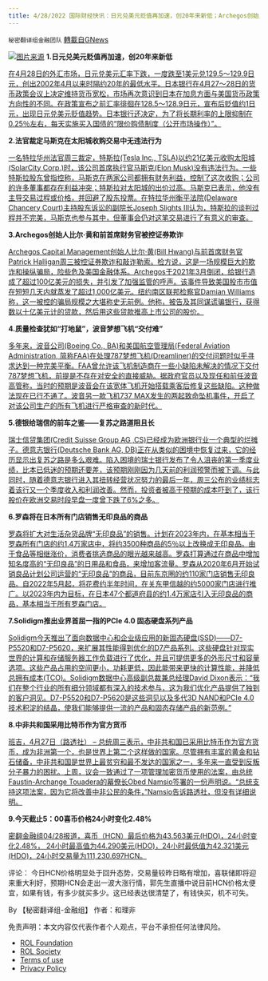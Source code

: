 ```yaml
---
title: 4/28/2022 国际财经快讯：日元兑美元贬值再加速，创20年来新低；Archegos创始人比尔·黄和前首席财务官被控证券欺诈
---
```

`秘密翻译组金融团队` [轉載自GNews](https://gnews.org/zh-hans/2430602/)

![](https://assets.gnews.org/wp-content/uploads/2022/04/20220428-2-1.jpg)[图片来源](https://cn.nikkei.com/politicsaeconomy/stockforex/48417-2022-04-28-13-33-09.html) 
**1.日元兑美元贬值再加速，创20年来新低**
 
[在4月28日的外汇市场，日元兑美元汇率下跌，一度跌至1美元兑129.5～129.9日元，创出2002年4月以来时隔约20年的最低水平。日本银行在4月27～28日的货币政策会议上决定维持货币宽松，市场再次意识到日本在加息方面与美国货币政策方向性的不同。在政策宣布之前汇率徘徊在128.5～128.9日元，宣布后贬值约1日元，出现日元兑美元贬值趋势。日本银行还决定，为了将长期利率的上限抑制在0.25％左右，每天实施买入国债的“限价购债制度（公开市场操作）”。](https://cn.nikkei.com/politicsaeconomy/stockforex/48417-2022-04-28-13-33-09.html)
 
**2.法官裁定马斯克在太阳城收购交易中无违法行为**
 
[一名特拉华州法官周三裁定，特斯拉(Tesla Inc., TSLA)以约21亿美元收购太阳城(SolarCity Corp.)时，该公司首席执行官马斯克(Elon Musk)没有违法行为。一些特斯拉股东曾指控称，马斯克在两家公司都拥有财务利益，控制了这次收购；公司的许多董事都存在利益冲突；特斯拉对太阳城的出价过高。马斯克已表示，他没有主导交易过程或价格，并回避了股东投票。在特拉华州衡平法院(Delaware Chancery Court)主持股东诉讼的副院长Joseph Slights III认为，特斯拉的谈判过程并不完美，马斯克也参与其中，但董事会仍对这笔交易进行了有意义的审查。](https://cn.wsj.com/articles/%E6%B3%95%E5%AE%98%E8%A3%81%E5%AE%9A%E9%A9%AC%E6%96%AF%E5%85%8B%E5%9C%A8%E6%94%B6%E8%B4%AD%E5%A4%AA%E9%98%B3%E5%9F%8E%E6%97%B6%E6%97%A0%E9%9D%9E%E6%B3%95%E8%A1%8C%E4%B8%BA-11651102207)
 
**3.Archegos创始人比尔·黄和前首席财务官被控证券欺诈**
 
[Archegos Capital Management创始人比尔·黄(Bill Hwang)与前首席财务官Patrick Halligan周三被控证券欺诈和敲诈勒索。检方说，这是一场规模巨大的欺诈和操纵骗局，险些危及美国金融体系。Archegos于2021年3月倒闭，给银行造成了超过100亿美元的损失，并引发了加强监管的呼声。该事件导致美国股市市值在短短几天内就蒸发了超过1,000亿美元。纽约南区联邦检察官Damian Williams称，这一被控的骗局规模之大堪称史无前例。他称，被告及其同谋谎骗银行，获得数以十亿美元计的贷款，然后用这些贷款推高上市公司的股价。](https://cn.wsj.com/articles/archegos%E5%88%9B%E5%A7%8B%E4%BA%BA%E6%AF%94%E5%B0%94-%E9%BB%84%E5%92%8C%E9%A6%96%E5%B8%AD%E8%B4%A2%E5%8A%A1%E5%AE%98%E8%A2%AB%E6%8C%87%E6%8E%A7%E8%AF%81%E5%88%B8%E6%AC%BA%E8%AF%88-11651101907)
 
**4.质量检查犹如“打地鼠”，波音梦想飞机“交付难”**
 
[多年来，波音公司(Boeing Co., BA)和美国航空管理局(Federal Aviation Administration, 简称FAA)在处理787梦想飞机(Dreamliner)的交付问题时似乎寻求达到一种完美平衡。FAA曾允许该飞机制造商在一些小缺陷未解决的情况下交付787梦想飞机，前提是不存在对安全的直接威胁。据政府官员以及现任和前任波音高管称，当时的预期是波音会在该宽体飞机开始搭载乘客后修复这些缺陷。这种做法现在已行不通了。波音另一款飞机737 MAX发生的两起致命坠机事件，开启了对该公司生产的所有飞机进行严格审查的新时代。](https://cn.wsj.com/articles/%E8%B4%A8%E9%87%8F%E6%A3%80%E6%9F%A5%E7%8A%B9%E5%A6%82-%E6%89%93%E5%9C%B0%E9%BC%A0-%E6%B3%A2%E9%9F%B3%E6%A2%A6%E6%83%B3%E9%A3%9E%E6%9C%BA-%E4%BA%A4%E4%BB%98%E9%9A%BE-11651133108)
 
**5.德银给瑞信的前车之鉴——复苏之路道阻且长**
 
[瑞士信贷集团(Credit Suisse Group AG ,CS)已经成为欧洲银行业一个典型的烂摊子。德意志银行(Deutsche Bank AG, DB)正在从类似的困境中恢复过来，它的经历显示出复苏之路是多么艰难。陷入困境的瑞士银行发布了令人沮丧的第一季度业绩，比本已低迷的预期还要差，该预期刚刚因为几天前的利润预警而被下调。与此同时，随着德意志银行进入其扭转经营状况努力的最后一年，周三公布的业绩标志着该行又一个季度收入和利润改善。然而，投资者被高于预期的成本吓到了，该行股价在欧洲交易时段早盘一度曾下跌了6%之多。](https://cn.wsj.com/articles/%E5%BE%B7%E9%93%B6%E7%BB%99%E7%91%9E%E4%BF%A1%E7%9A%84%E5%89%8D%E8%BD%A6%E4%B9%8B%E9%89%B4-%E5%A4%8D%E8%8B%8F%E4%B9%8B%E8%B7%AF%E9%81%93%E9%98%BB%E4%B8%94%E9%95%BF-11651128310)
 
**6.罗森将在日本所有门店销售无印良品的商品**
 
[罗森将扩大对生活杂货品牌“无印良品”的销售。计划在2023年内，在基本相当于罗森所有门店的约1.4万家店中，将约3500种商品的5％以上改换成无印良品。由于食品等相继涨价，消费者挑选商品的眼光越来越高。罗森打算通过在商品中增加知名度高的“无印良品”的日用品和食品，来增加客流量。罗森从2020年6月开始试销良品计划公司运营的“无印良品”的商品，目前东京圈的约110家门店销售无印良品。自2022年5月起，将花费约半年时间，在关东甲信越的约5000家门店进行推广。以2023年内为目标，在日本47个都道府县的约1.4万家店引入无印良品的商品，基本相当于所有罗森门店。](https://cn.nikkei.com/industry/tradingretail/48414-2022-04-28-11-36-41.html)
 
**7.Solidigm推出业界首屈一指的PCIe 4.0 固态硬盘系列产品**
 
[Solidigm今天推出了面向数据中心和企业级应用的新固态硬盘(SSD)——D7-P5520和D7-P5620，来扩展其性能得到优化的D7产品系列。这些硬盘针对现实世界的计算和存储服务器工作负载进行了优化，并且可提供更多的外形尺寸和容量选项。这些产品占用的空间更小，功耗更低，因此能带来更快的计算性能，并降低总拥有成本(TCO)。Solidigm数据中心高级副总裁兼总经理David Dixon表示：“我们在整个行业的所有细分领域都有深入的技术参与，这为我们优化产品提供了独到的客户洞见。D7-P5520和D7-P5620是这些洞见以及多代3D NAND和PCIe 4.0技术积淀的结晶，使我们能够提供一流的产品和固态存储产品的新范例。”](http://www.businesswirechina.com/zh/news/50362.html)
 
**8.中非共和国采用比特币作为官方货币**
 
[班吉，4月27日（路透社） – 总统周三表示，中非共和国已采用比特币作为官方货币，成为非洲第一个，也是世界上第二个这样做的国家。尽管拥有丰富的黄金和钻石储备，中非共和国是世界上最贫穷和最不发达的国家之一，多年来一直受到反叛分子暴力的困扰。上周，议会一致通过了一项管理加密货币使用的法案，由总统Faustin-Archange Touadera的幕僚长Obed Namsio签署的一份声明说。“总统支持这项法案，因为它将改善中非公民的条件，”Namsio告诉路透社，但没有详细说明。](https://www.reuters.com/world/africa/central-african-republic-adopts-bitcoin-an-official-currency-2022-04-27/)
 
**9.今天截止5：00喜币价格24小时变化2.48%**
 
[密翻金融组04/28报道，喜币（HCN）最后价格为43.563美元(HDO)，24小时变化2.48%， 24小时最高值为44.290美元(HDO)，24小时最低值为42.321美元(HDO)，24小时交易量为111,230.697HCN。](https://himalaya.exchange/trading?coinpair=HCN/HDO)
 
评论： 今日HCN价格明显处于回升态势，交易量较昨日略有增加，喜联储即将迎来重大利好，预期HCN会走出一波大涨行情，郭先生直播中说目前HCN价格太便宜，如果有钱，有多少就买多少。这已经表达很清楚了，有钱快买，机不可失。
 
By 【秘密翻译组-金融组】
作者：和理非

免责声明：本文内容仅代表作者个人观点，平台不承担任何法律风险。
  
- [ROL Foundation](https://rolfoundation.org/)
- [ROL Society](https://rolsociety.org/)
- [Terms of use](https://gnews.org/terms-of-use-3/)
- [Privacy Policy](https://gnews.org/privacy-policy/)
